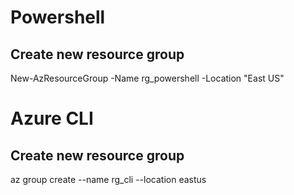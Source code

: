 

# Powershell
## Create new resource group
New-AzResourceGroup -Name rg_powershell -Location "East US"


# Azure CLI
## Create new resource group
az group create --name rg_cli --location eastus 
